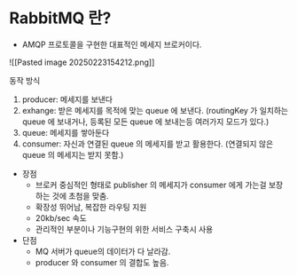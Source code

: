 

# RabbitMQ 란?
* AMQP 프로토콜을 구현한 대표적인 메세지 브로커이다.

![[Pasted image 20250223154212.png]]

동작 방식
1. producer: 메세지를 보낸다
2. exhange: 받은 메세지를 목적에 맞는 queue 에 보낸다. (routingKey 가 일치하는 queue 에 보내거나, 등록된 모든 queue 에 보내는등 여러가지 모드가 있다.)
3. queue: 메세지를 쌓아둔다
4. consumer: 자신과 연결된 queue 의 메세지를 받고 활용한다. (연결되지 않은 queue 의 메세지는 받지 못함.)

* 장점
	* 브로커 중심적인 형태로 publisher 의 메세지가 consumer 에게 가는걸 보장하는 것에 초첨을 맞춤.
	* 확장성 뛰어남, 복잡한 라우팅 지원
	* 20kb/sec 속도
	* 관리적인 부분이나 기능구현의 위한 서비스 구축시 사용
* 단점
	* MQ 서버가 queue의 데이터가 다 날라감.
	* producer 와 consumer 의 결합도 높음.

